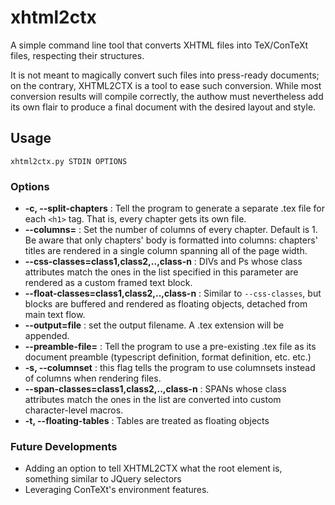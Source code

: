 xhtml2ctx
=========

A simple command line tool that converts XHTML files into TeX/ConTeXt files, respecting their structures. 

It is not meant to magically convert such files into press-ready documents; on the contrary, XHTML2CTX is
a tool to ease such conversion. While most conversion results will compile correctly, the authow must 
nevertheless add its own flair to produce a final document with the desired layout and style. 

## Usage

`xhtml2ctx.py STDIN OPTIONS`

### Options

* __-c, --split-chapters__ : Tell the program to generate a separate .tex file for each `<h1>` tag. That is, every chapter gets its own file. 
* __--columns=<number>__ : Set the number of columns of every chapter. Default is 1. Be aware that only chapters' body is formatted into columns: chapters' titles are rendered in a single column spanning all of the page width. 
* __--css-classes=class1,class2,..,class-n__ : DIVs and Ps whose class attributes match the ones in the list specified in this parameter are rendered as a custom framed text block. 
* __--float-classes=class1,class2,..,class-n__ : Similar to `--css-classes`, but blocks are buffered and rendered as floating objects, detached from main text flow. 
* __--output=file__ : set the output filename. A .tex extension will be appended. 
* __--preamble-file=<file>__ : Tell the program to use a pre-existing .tex file as its document preamble (typescript definition, format definition, etc. etc.)
* __-s, --columnset__ : this flag tells the program to use columnsets instead of columns when rendering files. 
* __--span-classes=class1,class2,..,class-n__ : SPANs whose class attributes match the ones in the list are converted into custom character-level macros. 
* __-t, --floating-tables__ : Tables are treated as floating objects

### Future Developments

* Adding an option to tell XHTML2CTX what the root element is, something similar to JQuery selectors
* Leveraging ConTeXt's environment features. 


